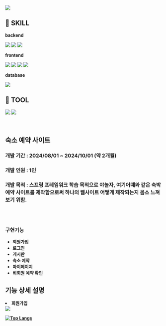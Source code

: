 
<img src="https://capsule-render.vercel.app/api?type=waving&color=BDBDC8&height=150&section=header"/>

## 🔨 SKILL
<div>
  <p><strong>backend</string></p>
  <img src="https://img.shields.io/badge/java-007396?style=for-the-badge&logo=java&logoColor=white">
  <img src="https://img.shields.io/badge/spring-6DB33F?style=for-the-badge&logo=spring&logoColor=white">
  <img src="https://img.shields.io/badge/mybatis-000000?style=for-the-badge&logo=mybatist&logoColor=black">
</div>

<div>
  <p><strong>frontend</strong></p>
  <img src="https://img.shields.io/badge/html5-E34F26?style=for-the-badge&logo=html5&logoColor=white">
  <img src="https://img.shields.io/badge/css-1572B6?style=for-the-badge&logo=css3&logoColor=white">
  <img src="https://img.shields.io/badge/javascript-F7DF1E?style=for-the-badge&logo=javascript&logoColor=black">
  <img src="https://img.shields.io/badge/thymeleaf-005F0F?style=for-the-badge&logo=thymeleaf&logoColor=white">
</div>

<div>
  <p><strong>database</strong></p>
    <img src="https://img.shields.io/badge/h2-005F0F?style=for-the-badge&logo=h2&logoColor=white">
</div>

## 🔨 TOOL
<div>
    <img src="https://img.shields.io/badge/IntelliJIDEA-000000?style=for-the-badge&logo=IntelliJIDEA&logoColor=white">
    <img src="https://img.shields.io/badge/visualstudiocode-007ACC?style=for-the-badge&logo=visualstudiocode&logoColor=white"> 
</div>

<br>
<br>

## 숙소 예약 사이트

<div>
  <h3>개발 기간 : 2024/08/01 ~ 2024/10/01 (약 2개월)</h3>
  <h3>개발 인원 : 1인</h3>
  <h3>개발 목적 : 스프링 프레임워크 학습 목적으로 야놀자, 여기어떄와 같은 숙박 예약 사이트를 제작함으로써 하나의 웹사이트 어떻게 제작되는지 몸소 느껴보기 위함.</h3>

  <br>
  <br>
  
</div>

<div>
  <h3>구현기능</h3>
  <ul>
    <li>회원가입</li>
    <li>로그인</li>
    <li>게시판</li>
    <li>숙소 예약</li>
    <li>마이페이지</li>
    <li>비회원 예약 확인</li>
  </ul>
</div>

## 기능 상세 설명

<div>
  <li>회원가입</li>
  
</div>



<img src="https://capsule-render.vercel.app/api?type=waving&color=BDBDC8&height=150&section=footer"/>




[![Top Langs](https://github-readme-stats.vercel.app/api/top-langs/?username=hyc4841)](https://github.com/anuraghazra/github-readme-stats)


